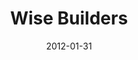 ---
layout: media
category: media
series: "Big Bad Wolf"
title: "Wise Builders"
date: 2012-01-31
description: "We’ll hear from people in our community talk about money."
video: "https://s3.amazonaws.com/crossroadsvideomessages/bigbadwolf_04.mp4"
video-poster: "https://www.crossroads.net/uploadedfiles/bigbadwolf_04_still.jpg"
---